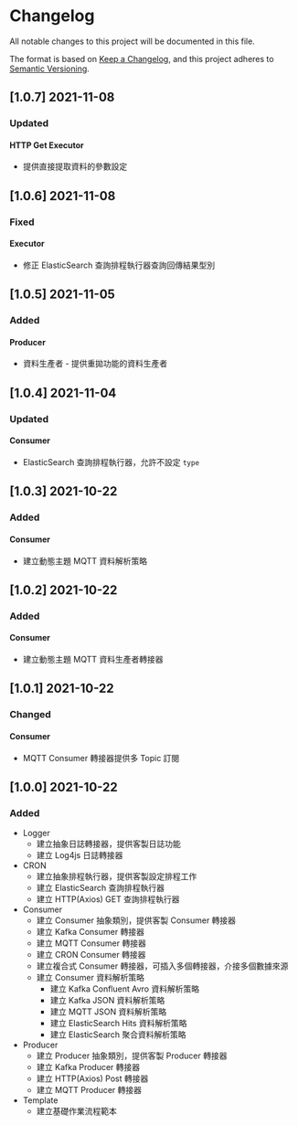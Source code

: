 # Changelog

All notable changes to this project will be documented in this file.

The format is based on [Keep a Changelog](https://keepachangelog.com/en/1.0.0/),
and this project adheres to [Semantic Versioning](https://semver.org/spec/v2.0.0.html).

## [1.0.7] 2021-11-08

### Updated

#### HTTP Get Executor

- 提供直接提取資料的參數設定

## [1.0.6] 2021-11-08

### Fixed

#### Executor

- 修正 ElasticSearch 查詢排程執行器查詢回傳結果型別

## [1.0.5] 2021-11-05

### Added

#### Producer

- 資料生產者 - 提供重拋功能的資料生產者

## [1.0.4] 2021-11-04

### Updated

#### Consumer

- ElasticSearch 查詢排程執行器，允許不設定 `type`

## [1.0.3] 2021-10-22

### Added

#### Consumer

- 建立動態主題 MQTT 資料解析策略

## [1.0.2] 2021-10-22

### Added

#### Consumer

- 建立動態主題 MQTT 資料生產者轉接器

## [1.0.1] 2021-10-22

### Changed

#### Consumer

- MQTT Consumer 轉接器提供多 Topic 訂閱

## [1.0.0] 2021-10-22

### Added

- Logger
  - 建立抽象日誌轉接器，提供客製日誌功能
  - 建立 Log4js 日誌轉接器
- CRON
  - 建立抽象排程執行器，提供客製設定排程工作
  - 建立 ElasticSearch 查詢排程執行器
  - 建立 HTTP(Axios) GET 查詢排程執行器
- Consumer
  - 建立 Consumer 抽象類別，提供客製 Consumer 轉接器
  - 建立 Kafka Consumer 轉接器
  - 建立 MQTT Consumer 轉接器
  - 建立 CRON Consumer 轉接器
  - 建立複合式 Consumer 轉接器，可插入多個轉接器，介接多個數據來源
  - 建立 Consumer 資料解析策略
    - 建立 Kafka Confluent Avro 資料解析策略
    - 建立 Kafka JSON 資料解析策略
    - 建立 MQTT JSON 資料解析策略
    - 建立 ElasticSearch Hits 資料解析策略
    - 建立 ElasticSearch 聚合資料解析策略
- Producer
  - 建立 Producer 抽象類別，提供客製 Producer 轉接器
  - 建立 Kafka Producer 轉接器
  - 建立 HTTP(Axios) Post 轉接器
  - 建立 MQTT Producer 轉接器
- Template
  - 建立基礎作業流程範本
